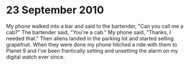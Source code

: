 # 23 September 2010

My phone walked into a bar and said to the bartender, "Can you call me a cab?" The bartender said, "You're a cab." My phone said, "Thanks, I needed that." Then aliens landed in the parking lot and started selling grapefruit. When they were done my phone hitched a ride with them to Planet 9 and I've been frantically setting and unsetting the alarm on my digital watch ever since.
